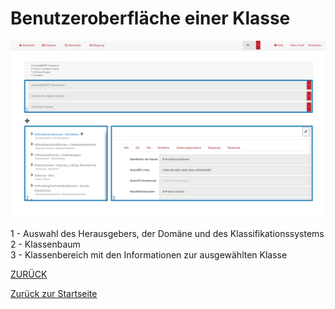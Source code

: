 # Benutzeroberfläche einer Klasse

![Klassenansicht](/Bilder/Klassenansicht.jpg)

1 - Auswahl des Herausgebers, der Domäne und des Klassifikationssystems <br>
2 - Klassenbaum <br>
3 - Klassenbereich mit den Informationen zur ausgewählten Klasse <br>



[ZURÜCK](2.3.0_UI.md)

[Zurück zur Startseite](https://bimeta-steuerkreis.github.io/Anwenderhilfe/)
